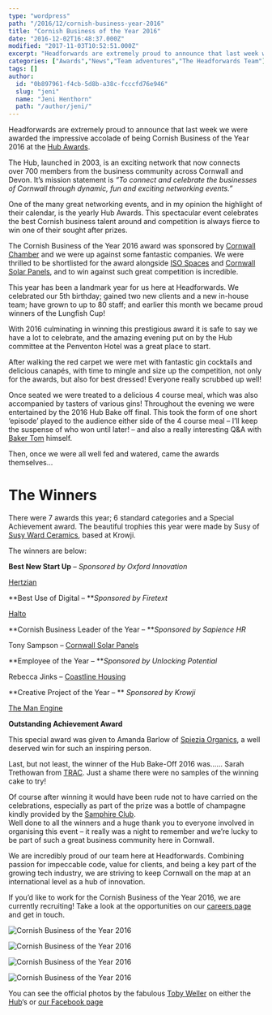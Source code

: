 ```yaml
---
type: "wordpress"
path: "/2016/12/cornish-business-year-2016"
title: "Cornish Business of the Year 2016"
date: "2016-12-02T16:48:37.000Z"
modified: "2017-11-03T10:52:51.000Z"
excerpt: "Headforwards are extremely proud to announce that last week we were awarded the impressive accolade of being Cornish Business of the Year 2016 at the Hub Awards. The Hub, launched in 2003, is an exciting network that now connects over 700 members from the business community across Cornwall and Devon. It’s mission statement is “To connect …"
categories: ["Awards","News","Team adventures","The Headforwards Team"]
tags: []
author:
  id: "0b897961-f4cb-5d8b-a38c-fcccfd76e946"
  slug: "jeni"
  name: "Jeni Henthorn"
  path: "/author/jeni/"
---
```

Headforwards are extremely proud to announce that last week we were awarded the impressive accolade of being Cornish Business of the Year 2016 at the [Hub Awards](https://cornwallhub.org/).

The Hub, launched in 2003, is an exciting network that now connects over 700 members from the business community across Cornwall and Devon. It’s mission statement is _“To connect and celebrate the businesses of Cornwall through dynamic, fun and exciting networking events.”_

One of the many great networking events, and in my opinion the highlight of their calendar, is the yearly Hub Awards. This spectacular event celebrates the best Cornish business talent around and competition is always fierce to win one of their sought after prizes.

The Cornish Business of the Year 2016 award was sponsored by [Cornwall Chamber](http://www.cornwallchamber.co.uk/) and we were up against some fantastic companies. We were thrilled to be shortlisted for the award alongside [ISO Spaces](http://www.isospaces.co.uk/) and [Cornwall Solar Panels](http://www.cornwallsolarpanels.co.uk/), and to win against such great competition is incredible.

This year has been a landmark year for us here at Headforwards. We celebrated our 5th birthday; gained two new clients and a new in-house team; have grown to up to 80 staff; and earlier this month we became proud winners of the Lungfish Cup!

With 2016 culminating in winning this prestigious award it is safe to say we have a lot to celebrate, and the amazing evening put on by the Hub committee at the Penventon Hotel was a great place to start.

After walking the red carpet we were met with fantastic gin cocktails and delicious canapés, with time to mingle and size up the competition, not only for the awards, but also for best dressed! Everyone really scrubbed up well!

Once seated we were treated to a delicious 4 course meal, which was also accompanied by tasters of various gins! Throughout the evening we were entertained by the 2016 Hub Bake off final. This took the form of one short ‘episode’ played to the audience either side of the 4 course meal – I’ll keep the suspense of who won until later! – and also a really interesting Q&A with [Baker Tom](http://www.bakertom.co.uk/) himself.

Then, once we were all well fed and watered, came the awards themselves…

The Winners
===========

There were 7 awards this year; 6 standard categories and a Special Achievement award. The beautiful trophies this year were made by Susy of [Susy Ward Ceramics](http://www.krowji.org.uk/tenant/susan-ward/), based at Krowji.

The winners are below:

**Best New Start Up** – _Sponsored by Oxford Innovation_

[Hertzian](http://www.hertzian.co.uk/)

**Best Use of Digital – **_Sponsored by Firetext_

[Halto](https://myhalto.com/)

**Cornish Business Leader of the Year – **_Sponsored by Sapience HR_

Tony Sampson – [Cornwall Solar Panels](http://www.cornwallsolarpanels.co.uk/)

**Employee of the Year – **_Sponsored by Unlocking Potential_

Rebecca Jinks – [Coastline Housing](https://www.coastlinehousing.co.uk/)

**Creative Project of the Year – ** _Sponsored by Krowji_

[The Man Engine](http://www.themanengine.org.uk/)

**Outstanding Achievement Award**

This special award was given to Amanda Barlow of [Spiezia Organics](https://www.madeforlifeorganics.com/), a well deserved win for such an inspiring person.

Last, but not least, the winner of the Hub Bake-Off 2016 was…… Sarah Trethowan from [TRAC](https://www.tracservices.co.uk/?gclid=CLbu4Mif1dACFVS4GwodAB4Bhw). Just a shame there were no samples of the winning cake to try!

Of course after winning it would have been rude not to have carried on the celebrations, especially as part of the prize was a bottle of champagne kindly provided by the [Samphire Club](http://thesamphireclub.co.uk/).  
Well done to all the winners and a huge thank you to everyone involved in organising this event – it really was a night to remember and we’re lucky to be part of such a great business community here in Cornwall.

We are incredibly proud of our team here at Headforwards. Combining passion for impeccable code, value for clients, and being a key part of the growing tech industry, we are striving to keep Cornwall on the map at an international level as a hub of innovation.

If you’d like to work for the Cornish Business of the Year 2016, we are currently recruiting! Take a look at the opportunities on our [careers page](https://www.headforwards.com/careers/) and get in touch.

<section class="gallery">

![Cornish Business of the Year 2016](/wp-content/uploads/2016/12/headforwards-hub-awards-2016-cornish-business-of-the-year.jpg)

![Cornish Business of the Year 2016](/wp-content/uploads/2016/12/Headforwards-hub-awards-2016-jeni.jpg)

![Cornish Business of the Year 2016](/wp-content/uploads/2016/12/headforwards-hub-awards-2016-john.jpg)

![Cornish Business of the Year 2016](/wp-content/uploads/2016/12/Headforwards-hub-awards-2016-lysssa.jpg)

</section>

You can see the official photos by the fabulous [Toby Weller](http://tobyweller.co.uk/) on either the [Hub](https://www.facebook.com/TheHubCornwall/)‘s or [our Facebook page](https://www.facebook.com/headforwards/)